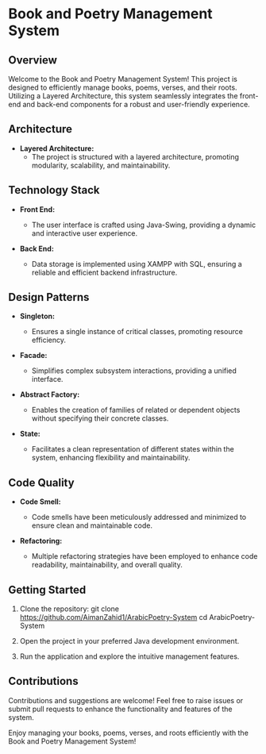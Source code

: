 # Book and Poetry Management System

## Overview

Welcome to the Book and Poetry Management System! This project is designed to efficiently manage books, poems, verses, and their roots. Utilizing a Layered Architecture, this system seamlessly integrates the front-end and back-end components for a robust and user-friendly experience.

## Architecture

- **Layered Architecture:**
  - The project is structured with a layered architecture, promoting modularity, scalability, and maintainability.

## Technology Stack

- **Front End:**
  - The user interface is crafted using Java-Swing, providing a dynamic and interactive user experience.

- **Back End:**
  - Data storage is implemented using XAMPP with SQL, ensuring a reliable and efficient backend infrastructure.

## Design Patterns

- **Singleton:**
  - Ensures a single instance of critical classes, promoting resource efficiency.

- **Facade:**
  - Simplifies complex subsystem interactions, providing a unified interface.

- **Abstract Factory:**
  - Enables the creation of families of related or dependent objects without specifying their concrete classes.

- **State:**
  - Facilitates a clean representation of different states within the system, enhancing flexibility and maintainability.

## Code Quality

- **Code Smell:**
  - Code smells have been meticulously addressed and minimized to ensure clean and maintainable code.

- **Refactoring:**
  - Multiple refactoring strategies have been employed to enhance code readability, maintainability, and overall quality.

## Getting Started

1. Clone the repository:
   git clone https://github.com/AimanZahid1/ArabicPoetry-System
   cd ArabicPoetry-System
   
3. Open the project in your preferred Java development environment.

4. Run the application and explore the intuitive management features.

## Contributions

Contributions and suggestions are welcome! Feel free to raise issues or submit pull requests to enhance the functionality and features of the system.

Enjoy managing your books, poems, verses, and roots efficiently with the Book and Poetry Management System!
